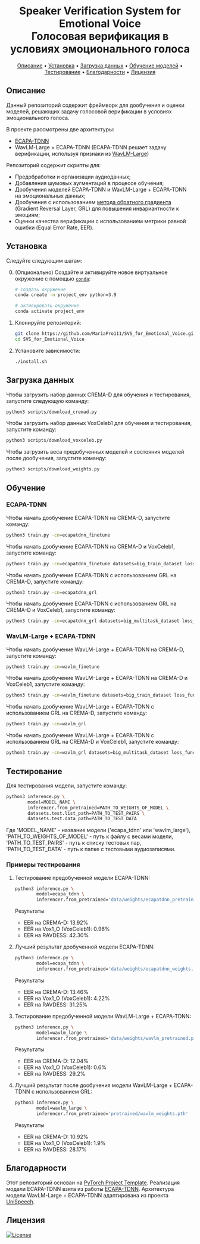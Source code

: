 <h1 align="center">
  Speaker Verification System for Emotional Voice<br>
  Голосовая верификация в условиях эмоционального голоса
</h1>


<p align="center">
  <a href="#about">Описание</a> •
  <a href="#installation">Установка</a> •
  <a href="#how-to-use">Загрузка данных</a> •
  <a href="#examples">Обучение моделей</a> •
  <a href="#credits">Тестирование</a> •
  <a href="#license">Благодарности</a> •
  <a href="#license">Лицензия</a>
</p>

## Описание

Данный репозиторий содержит фреймворк для дообучения и оценки моделей, решающих задачу голосовой верификации в условиях эмоционального голоса. 

В проекте рассмотрены две архитектуры:

- [ECAPA-TDNN](https://arxiv.org/pdf/2005.07143)
- WavLM-Large + ECAPA-TDNN (ECAPA-TDNN решает задачу верификации, используя признаки из [WavLM-Large](https://arxiv.org/pdf/2110.13900))

Репозиторий содержит скрипты для:

- Предобработки и организации аудиоданных;
- Добавления шумовых аугментаций в процессе обучения;
- Дообучения моделей ECAPA-TDNN и WavLM-Large + ECAPA-TDNN на эмоциональных данных;
- Дообучения с использованием [метода обратного градиента](https://arxiv.org/pdf/1505.07818) (Gradient Reversal Layer, GRL) для повышения инвариантности к эмоциям;
- Оценки качества верификации с использованием метрики равной ошибки (Equal Error Rate, EER).

## Установка

Следуйте следующим шагам:

0. (Опционально) Создайте и активируйте новое виртуальное окружение с помощью [`conda`](https://conda.io/projects/conda/en/latest/user-guide/getting-started.html):

   ```bash
   # создать окружение
   conda create -n project_env python=3.9

   # активировать окружение 
   conda activate project_env
   ```

1. Клонируйте репозиторий:

   ```bash
   git clone https://github.com/MariaPro111/SVS_for_Emotional_Voice.git
   cd SVS_for_Emotional_Voice
   ```

2. Установите зависимости:

   ```bash
   ./install.sh
   ```

## Загрузка данных

Чтобы загрузить набор данных CREMA-D для обучения и тестирования, запустите следующую команду:

```bash
python3 scripts/download_cremad.py
```

Чтобы загрузить набор данных VoxCeleb1 для обучения и тестирования, запустите команду:

```bash
python3 scripts/download_voxceleb.py
```

Чтобы загрузить веса предобученных моделей и состояния моделей после дообучения, запустите команду:

```bash
python3 scripts/download_weights.py
```


## Обучение
### ECAPA-TDNN
Чтобы начать дообучение ECAPA-TDNN на CREMA-D, запустите команду:

```bash
python3 train.py -cn=ecapatdnn_finetune
```

Чтобы начать дообучение ECAPA-TDNN на CREMA-D и VoxCeleb1, запустите команду:

```bash
python3 train.py -cn=ecapatdnn_finetune datasets=big_train_dataset loss_function.n_speakers=117 
```

Чтобы начать дообучение ECAPA-TDNN c использованием GRL на CREMA-D, запустите команду:

```bash
python3 train.py -cn=ecapatdnn_grl 
```

Чтобы начать дообучение ECAPA-TDNN c использованием GRL на CREMA-D и VoxCeleb1, запустите команду:

```bash
python3 train.py -cn=ecapatdnn_grl datasets=big_multitask_dataset loss_function.n_speakers=117 
```
### WavLM-Large + ECAPA-TDNN
Чтобы начать дообучение WavLM-Large + ECAPA-TDNN на CREMA-D, запустите команду:

```bash
python3 train.py -cn=wavlm_finetune
```
Чтобы начать дообучение WavLM-Large + ECAPA-TDNN на CREMA-D и VoxCeleb1, запустите команду:

```bash
python3 train.py -cn=wavlm_finetune datasets=big_train_dataset loss_function.n_speakers=117 
```

Чтобы начать дообучение WavLM-Large + ECAPA-TDNN c использованием GRL на CREMA-D, запустите команду:

```bash
python3 train.py -cn=wavlm_grl 
```
Чтобы начать дообучение WavLM-Large + ECAPA-TDNN c использованием GRL на CREMA-D и VoxCeleb1, запустите команду:

```bash
python3 train.py -cn=wavlm_grl datasets=big_multitask_dataset loss_function.n_speakers=117 
```

## Тестирование
Для тестирования модели, запустите команду:

```bash
python3 inference.py \
        model=MODEL_NAME \
        inferencer.from_pretrained=PATH_TO_WEIGHTS_OF_MODEL \
        datasets.test.list_path=PATH_TO_TEST_PAIRS \
        datasets.test.data_path=PATH_TO_TEST_DATA
```
Где 'MODEL_NAME' - название модели ('ecapa_tdnn' или 'wavlm_large'),  'PATH_TO_WEIGHTS_OF_MODEL' - путь к файлу с весами модели, 
 'PATH_TO_TEST_PAIRS' - путь к списку тестовых пар,  'PATH_TO_TEST_DATA' - путь к папке с тестовыми аудиозаписями.

### Примеры тестирования

1. Тестирование предобученной модели ECAPA-TDNN:

    ```bash
    python3 inference.py \
            model=ecapa_tdnn \
            inferencer.from_pretrained='data/weights/ecapatdnn_pretrained.model' # Тестирование на CREMA-D        
    ```

    Результаты
    - EER на CREMA-D: 13.92%
    - EER на Vox1_O (VoxCeleb1): 0.96%
    - EER на RAVDESS: 42.30%

2. Лучший результат дообученной модели ECAPA-TDNN:

    ```bash
    python3 inference.py \
            model=ecapa_tdnn \
            inferencer.from_pretrained='data/weights/ecapatdnn_weights.pth'  # Тестирование на CREMA-D
    ```

    Результаты
    - EER на CREMA-D: 13.46%
    - EER на Vox1_O (VoxCeleb1): 4.22%
    - EER на RAVDESS: 31.25%

3. Тестирование предобученной модели WavLM-Large + ECAPA-TDNN:

    ```bash
    python3 inference.py \
            model=wavlm_large \
            inferencer.from_pretrained='data/weights/wavlm_pretrained.pth' # Тестирование на CREMA-D        
    ```

    Результаты
    - EER на CREMA-D: 12.04%
    - EER на Vox1_O (VoxCeleb1): 0.6%
    - EER на RAVDESS: 29.2%

4. Лучший результат после дообучения модели WavLM-Large + ECAPA-TDNN c использованием GRL:

    ```bash
    python3 inference.py \
            model=wavlm_large \
            inferencer.from_pretrained='pretrained/wavlm_weights.pth'   # Тестирование на CREMA-D 
    ```

    Результаты
    - EER на CREMA-D: 10.92%
    - EER на Vox1_O (VoxCeleb1): 1.9%
    - EER на RAVDESS: 28.17%

## Благодарности

Этот репозиторий основан на [PyTorch Project Template](https://github.com/Blinorot/pytorch_project_template). Реализация модели ECAPA-TDNN взята из работы [ECAPA-TDNN](https://github.com/TaoRuijie/ECAPA-TDNN/tree/main). Архитектура модели WavLM-Large + ECAPA-TDNN адаптирована из проекта [UniSpeech](https://github.com/microsoft/UniSpeech/tree/main).

## Лицензия

[![License](https://img.shields.io/badge/license-MIT-blue.svg)](/LICENSE)
